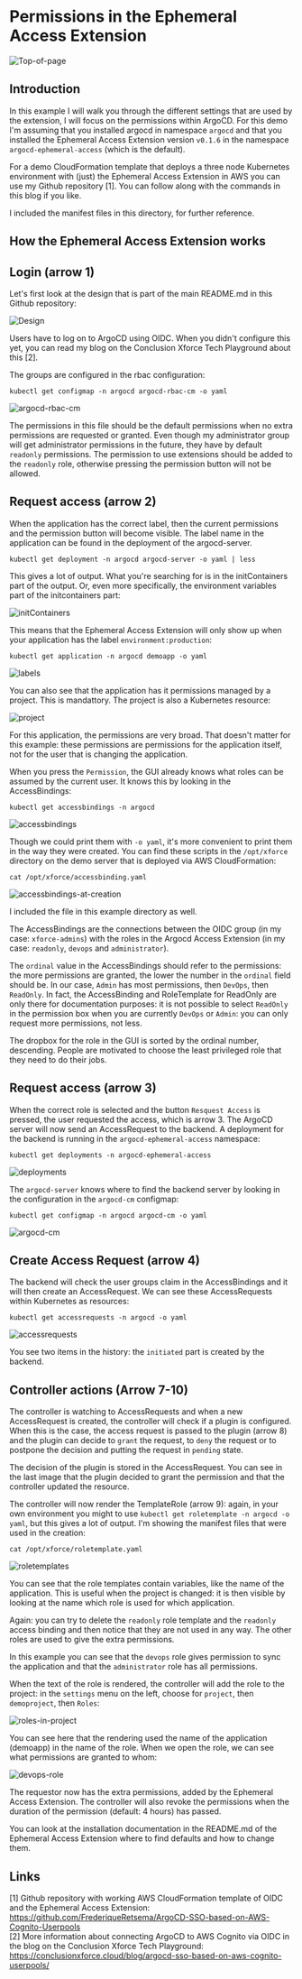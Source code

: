 # Permissions in the Ephemeral Access Extension

![Top-of-page](./images/top-of-page.png)

## Introduction

In this example I will walk you through the different settings that are used by
the extension, I will focus on the permissions within ArgoCD. For this demo I'm
assuming that you installed argocd in namespace `argocd` and that you installed
the Ephemeral Access Extension version `v0.1.6` in the namespace
`argocd-ephemeral-access` (which is the default).

For a demo CloudFormation template that deploys a three node Kubernetes
environment with (just) the Ephemeral Access Extension in AWS you can use my
Github repository [1]. You can follow along with the commands in this blog if
you like.

I included the manifest files in this directory, for further reference.

## How the Ephemeral Access Extension works

## Login (arrow 1)

Let's first look at the design that is part of the main README.md in this Github
repository:

![Design](https://github.com/argoproj-labs/argocd-ephemeral-access/raw/main/docs/assets/EphemeralAccessExtensionDiagram.png)

Users have to log on to ArgoCD using OIDC. When you didn't configure this yet,
you can read my blog on the Conclusion Xforce Tech Playground about this [2].

The groups are configured in the rbac configuration:

`kubectl get configmap -n argocd argocd-rbac-cm -o yaml`

![argocd-rbac-cm](./images/argocd-rbac-cm.png)

The permissions in this file should be the default permissions when no extra
permissions are requested or granted. Even though my administrator group will
get administrator permissions in the future, they have by default `readonly`
permissions. The permission to use extensions should be added to the `readonly`
role, otherwise pressing the permission button will not be allowed.

## Request access (arrow 2)

When the application has the correct label, then the current permissions and
the permission button will become visible. The label name in the application
can be found in the deployment of the argocd-server.

`kubectl get deployment -n argocd argocd-server -o yaml | less`

This gives a lot of output. What you're searching for is in the initContainers
part of the output. Or, even more specifically, the environment variables part
of the initcontainers part:

![initContainers](./images/initContainers-part-of-deployment-argocd-server.png)

This means that the Ephemeral Access Extension will only show up when your
application has the label `environment:production`:

`kubectl get application -n argocd demoapp -o yaml`

![labels](./images/demoapp-labels.png)

You can also see that the application has it permissions managed by a project.
This is mandattory. The project is also a Kubernetes resource:

![project](./images/project.png)

For this application, the permissions are very broad. That doesn't matter for this
example: these permissions are permissions for the application itself, not for the
user that is changing the application.

When you press the `Permission`, the GUI already knows what roles can be
assumed by the current user. It knows this by looking in the AccessBindings:

`kubectl get accessbindings -n argocd`

![accessbindings](./images/access-bindings.png)

Though we could print them with `-o yaml`, it's more convenient to print them
in the way they were created. You can find these scripts in the `/opt/xforce`
directory on the demo server that is deployed via AWS CloudFormation:

`cat /opt/xforce/accessbinding.yaml`

![accessbindings-at-creation](./images/accessbindings-at-creation.png)

I included the file in this example directory as well.

The AccessBindings are the connections between the OIDC group (in my case:
`xforce-admins`) with the roles in the Argocd Access Extension (in my case:
`readonly`, `devops` and `administrator`).

The `ordinal` value in the AccessBindings should refer to the permissions: the
more permissions are granted, the lower the number in the `ordinal` field
should be. In our case, `Admin` has most permissions, then `DevOps`, then
`ReadOnly`. In fact, the AccessBinding and RoleTemplate for ReadOnly are
only there for documentation purposes: it is not possible to select `ReadOnly`
in the permission box when you are currently `DevOps` or `Admin`: you can
only request more permissions, not less.

The dropbox for the role in the GUI is sorted by the ordinal number,
descending. People are motivated to choose the least privileged role that
they need to do their jobs.

## Request access (arrow 3)

When the correct role is selected and the button `Resquest Access` is
pressed, the user requested the access, which is arrow 3. The ArgoCD server
will now send an AccessRequest to the backend. A deployment for the backend is
running in the `argocd-ephemeral-access` namespace:

`kubectl get deployments -n argocd-ephemeral-access`

![deployments](./images/deployments.png)

The `argocd-server` knows where to find the backend server by looking in the
configuration in the `argocd-cm` configmap:

`kubectl get configmap -n argocd argocd-cm -o yaml`

![argocd-cm](./images/argocd-cm.png)

## Create Access Request (arrow 4)

The backend will check the user groups claim in the AccessBindings and it will
then create an AccessRequest. We can see these AccessRequests within Kubernetes
as resources:

`kubectl get accessrequests -n argocd -o yaml`

![accessrequests](./images/accessrequest.png)

You see two items in the history: the `initiated` part is created by the backend.

## Controller actions (Arrow 7-10)

The controller is watching to AccessRequests and when a new AccessRequest is
created, the controller will check if a plugin is configured. When this is the
case, the access request is passed to the plugin (arrow 8) and the plugin can
decide to `grant` the request, to `deny` the request or to postpone the
decision and putting the request in `pending` state.

The decision of the plugin is stored in the AccessRequest. You can see in the
last image that the plugin decided to grant the permission and that the
controller updated the resource.

The controller will now render the TemplateRole (arrow 9): again, in your own
environment you might to use `kubectl get roletemplate -n argocd -o yaml`, but
this gives a lot of output. I'm showing the manifest files that were used in
the creation:

`cat /opt/xforce/roletemplate.yaml`

![roletemplates](./images/roletemplate-at-creation.png)

You can see that the role templates contain variables, like the name of the
application. This is useful when the project is changed: it is then visible
by looking at the name which role is used for which application.

Again: you can try to delete the `readonly` role template and the `readonly`
access binding and then notice that they are not used in any way. The other
roles are used to give the extra permissions.

In this example you can see that the `devops` role gives permission to sync the
application and that the `administrator` role has all permissions.

When the text of the role is rendered, the controller will add the role to the
project: in the `settings` menu on the left, choose for `project`, then
`demoproject`, then `Roles`:

![roles-in-project](./images/demoproject-roles.png)

You can see here that the rendering used the name of the application (demoapp)
in the name of the role. When we open the role, we can see what permissions are
granted to whom:

![devops-role](./images/devops-role.png)

The requestor now has the extra permissions, added by the Ephemeral Access
Extension. The controller will also revoke the permissions when the duration of
the permission (default: 4 hours) has passed.

You can look at the installation documentation in the README.md of the
Ephemeral Access Extension where to find defaults and how to change them.

## Links

[1] Github repository with working AWS CloudFormation template of OIDC and
the Ephemeral Access Extension:
<https://github.com/FrederiqueRetsema/ArgoCD-SSO-based-on-AWS-Cognito-Userpools>  
[2] More information about connecting ArgoCD to AWS Cognito via OIDC in the blog
on the Conclusion Xforce Tech Playground:
<https://conclusionxforce.cloud/blog/argocd-sso-based-on-aws-cognito-userpools/>  
